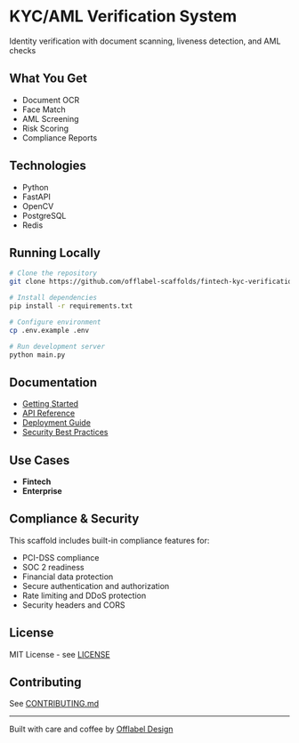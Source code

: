 # KYC/AML Verification System

Identity verification with document scanning, liveness detection, and AML checks

## What You Get

- Document OCR
- Face Match
- AML Screening
- Risk Scoring
- Compliance Reports

## Technologies

- Python
- FastAPI
- OpenCV
- PostgreSQL
- Redis

## Running Locally

```bash
# Clone the repository
git clone https://github.com/offlabel-scaffolds/fintech-kyc-verification

# Install dependencies
pip install -r requirements.txt

# Configure environment
cp .env.example .env

# Run development server
python main.py
```

## Documentation

- [Getting Started](./docs/getting-started.md)
- [API Reference](./docs/api-reference.md)
- [Deployment Guide](./docs/deployment.md)
- [Security Best Practices](./docs/security.md)

## Use Cases

- **Fintech**
- **Enterprise**

## Compliance & Security

This scaffold includes built-in compliance features for:

- PCI-DSS compliance
- SOC 2 readiness
- Financial data protection
- Secure authentication and authorization
- Rate limiting and DDoS protection
- Security headers and CORS

## License

MIT License - see [LICENSE](./LICENSE)

## Contributing

See [CONTRIBUTING.md](./CONTRIBUTING.md)

---

Built with care and coffee by [Offlabel Design](https://offlabel.design)

